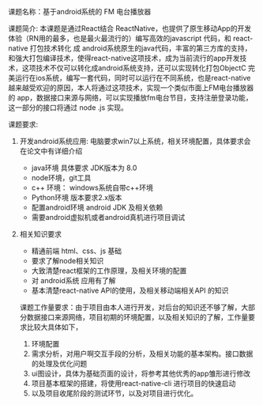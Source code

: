 课题名称：基于android系统的 FM 电台播放器

课题简介: 本课题是通过React结合 ReactNative，也提供了原生移动App的开发体验（RN用的最多，也是最火最流行的）编写高效的javascript 代码，和 react-native 打包技术转化 成 android系统原生的java代码，丰富的第三方库的支持，和强大打包编译技术，使得react-native这项技术，成为当前流行的app开发技术，这项技术不仅可以转化成android系统支持，还可以实现转化打包ObjectC 完美运行在ios系统，编写一套代码，同时可以运行在不同系统，也是react-native 越来越受欢迎的原因，本人将通过这项技术，实现一个类似市面上FM电台播放器的 app，数据接口来源与网络，可以实现播放fm电台节目，支持注册登录功能， 这一部分的接口将通过 node .js 实现。

课题要求: 

1. 开发android系统应用: 电脑要求win7以上系统，相关环境配置，具体要求会在论文中有详细介绍
   - java环境 具体要求 JDK版本为 8.0
   - node环境，git工具 
   - c++ 环境：  windows系统自带c++环境
   - Python环境 版本要求2.x版本
   - 配置android环境 android JDK 及相关依赖
   - 需要android虚拟机或者android真机进行项目调试

2. 相关知识要求
   
   - 精通前端 html、css、js 基础
   - 要求了解node相关知识
   - 大致清楚react框架的工作原理，及相关环境的配置
   - 对 android系统 应用有了解
   - 基本清楚react-native API的使用，及相关移动端相关API 的知识
   
   
   
   课题工作量要求：由于项目由本人进行开发，对后台的知识还不够了解，大部分数据接口来源网络，项目初期的环境配置，以及相关知识的了解，工作量要求比较大具体如下，
   
   1. 环境配置
   2. 需求分析，对用户啊交互手段的分析，及相关功能的基本架构。接口数据的处理及优化问题
   3. ui图设计，具体为基础页面的设计，将参考其他优秀的app雏形进行修改
   4. 项目基本框架的搭建，将使用react-native-cli 进行项目的快速启动
   5. 以及项目收尾阶段的测试环节，以及对项目进行优化。
   
   
   

